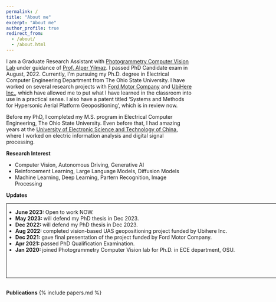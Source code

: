 ```yaml
---
permalink: /
title: "About me"
excerpt: "About me"
author_profile: true
redirect_from: 
  - /about/
  - /about.html
---
```

I am a Graduate Research Assistant with [Photogrammetry Computer Vision Lab](https://u.osu.edu/pcvlab/) under guidance of [Prof. Alper Yilmaz](https://ceg.osu.edu/people/yilmaz.15). I passed PhD Candidate exam in August, 2022. Currently, I'm pursuing my Ph.D. degree in Electrical Computer Engineering Department from The Ohio State University. I have worked on several research projects with [Ford Motor Company](https://www.ford.com/) and [UbiHere Inc.](https://ubihere.com/), which have allowed me to put what I have learned in the classroom into use in a practical sense. I also have a patent titled ‘Systems and Methods for Hypersonic Aerial Platform Geopositioning’, which is in review now.

Before my PhD, I completed my M.S. program in Electrical Computer Engineering, The Ohio State University. Even before that, I had amazing years at the [University of Electronic Science and Technology of China](https://en.uestc.edu.cn/), where I worked on electric information analysis and digital signal processing.

**Research Interest**
  * Computer Vision, Autonomous Driving, Generative AI
  * Reinforcement Learning, Large Language Models, Diffusion Models
  * Machine Learning, Deep Learning, Partern Recognition, Image Processing

**Updates**
<div class="posts-wrapper">
    <div class="post" style="width:800px;height:200px;border:1px solid;overflow:auto">
        <ul class="news">
            <li><strong>June 2023: </strong>Open to work NOW.
            </li>
            <li><strong>May 2023: </strong>will defend my PhD thesis in Dec 2023.
            </li>
            <li><strong>Dec 2022: </strong>will defend my PhD thesis in Dec 2023.
            </li>
            <li><strong>Aug 2022: </strong>completed vision-based UAS geopositioning project funded by Ubihere Inc.
            </li>
            <li><strong>Dec 2021: </strong>gave final presentation of the project funded by Ford Motor Company.
            </li>
            <li><strong>Apr 2021: </strong>passed PhD Qualification Examination.
            </li>
            <li><strong>Jan 2020: </strong> joined Photogrammetry Computer Vision lab for Ph.D. in ECE department, OSU.
            </li>
        </ul>
    </div>
</div>
<br/>

**Publications**
{% include papers.md %}
